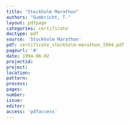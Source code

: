 ```yaml
---
title: "Stockholm Marathon"
authors: "Gumbricht, T."
layout: pdfpage
categories: certificate
doctype: pdf
source: 'Stockholm Marathon'
pdf: certificate_stockholm-marathon_1994.pdf
pageurl: '#'
date: 1994-06-02
projectid:
project:
location:
pattern:
process:
pages:
number:
issue:
editor:
access: 'pdfaccess'
---
```


